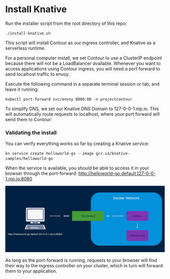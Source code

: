 # Install Knative

Run the installer script from the root directory of this repo:
```
./install-knative.sh
```

This script will install Contour as our ingress controller, and Knative as a serverless runtime. 

For a personal computer install, we set Contour to use a ClusterIP endpoint because there will not be a LoadBalancer available. Whenever you want to access applications using Contour ingress, you will need a port forward to send localhost traffic to envoy. 

Execute the following command in a separate terminal session or tab, and leave it running:

```
kubectl port-forward svc/envoy 8080:80 -n projectcontour
```

To simplify DNS, we set our Knative DNS Domain to 127-0-0-1.nip.io. This will automatically route requests to localhost, where your port forward will send them to Contour:

### Validating the install

You can verify everything works so far by creating a Knative service:

```
kn service create helloworld-go --image gcr.io/knative-samples/helloworld-go
```

When the service is available, you should be able to access it in your browser through the port-forward: http://helloworld-go.default.127-0-0-1.nip.io:8080

![Ingress Traffic](../images/port-forward.png)

As long as the port-forward is running, requests to your browser will find their way to the ingress controller on your cluster, which in turn will forward them to your application.
